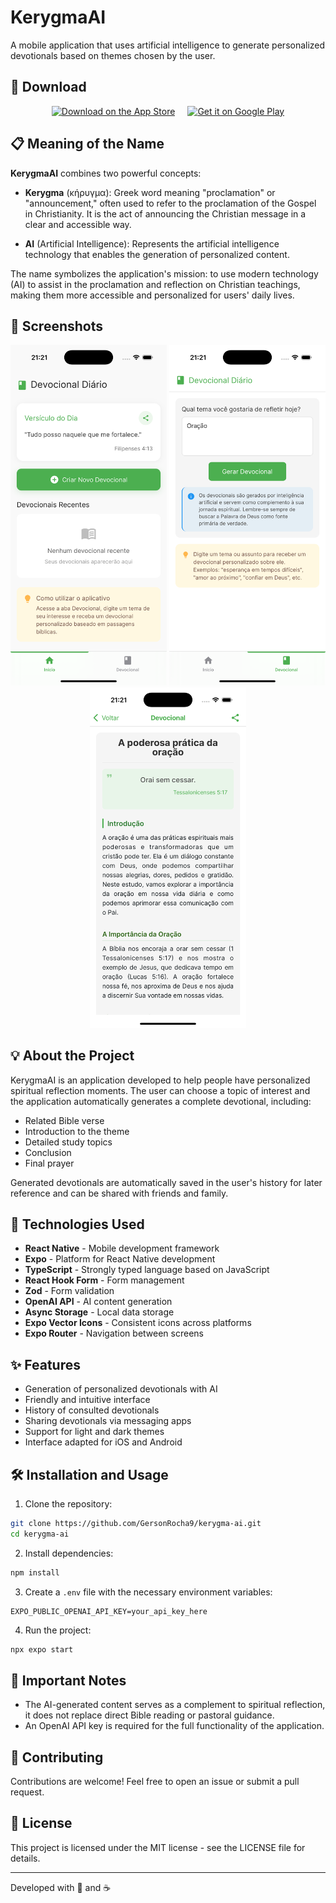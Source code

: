 # KerygmaAI

A mobile application that uses artificial intelligence to generate personalized devotionals based on themes chosen by the user.

## 📲 Download

<div align="center" style="display: flex; justify-content: center; align-items: center; flex-wrap: wrap; gap: 20px;">
  <a href="https://apps.apple.com/br/app/kerygmaai/id6742852987?l=en-GB">
    <img src="https://tools.applemediaservices.com/api/badges/download-on-the-app-store/black/en-us?size=250x83" alt="Download on the App Store" style="width: 200px;">
  </a>
  
  <a href="https://play.google.com/store/apps/details?id=YOUR_PACKAGE_NAME">
    <img alt="Get it on Google Play" src="https://play.google.com/intl/en_us/badges/static/images/badges/en_badge_web_generic.png" style="width: 240px;">
  </a>
</div>

## 📋 Meaning of the Name

**KerygmaAI** combines two powerful concepts:

- **Kerygma** (κήρυγμα): Greek word meaning "proclamation" or "announcement," often used to refer to the proclamation of the Gospel in Christianity. It is the act of announcing the Christian message in a clear and accessible way.

- **AI** (Artificial Intelligence): Represents the artificial intelligence technology that enables the generation of personalized content.

The name symbolizes the application's mission: to use modern technology (AI) to assist in the proclamation and reflection on Christian teachings, making them more accessible and personalized for users' daily lives.

## 📱 Screenshots

<div align="center">
  <!-- Add your screenshots here. Example: -->
  <img src="screenshots/tela-inicial.png" width="250" alt="Home screen" />
  <img src="screenshots/devocional.png" width="250" alt="Devotional screen" />
  <img src="screenshots/historico.png" width="250" alt="Devotional history" />
</div>

## 💡 About the Project

KerygmaAI is an application developed to help people have personalized spiritual reflection moments. The user can choose a topic of interest and the application automatically generates a complete devotional, including:

- Related Bible verse
- Introduction to the theme
- Detailed study topics
- Conclusion
- Final prayer

Generated devotionals are automatically saved in the user's history for later reference and can be shared with friends and family.

## 🚀 Technologies Used

- **React Native** - Mobile development framework
- **Expo** - Platform for React Native development
- **TypeScript** - Strongly typed language based on JavaScript
- **React Hook Form** - Form management
- **Zod** - Form validation
- **OpenAI API** - AI content generation
- **Async Storage** - Local data storage
- **Expo Vector Icons** - Consistent icons across platforms
- **Expo Router** - Navigation between screens

## ✨ Features

- Generation of personalized devotionals with AI
- Friendly and intuitive interface
- History of consulted devotionals
- Sharing devotionals via messaging apps
- Support for light and dark themes
- Interface adapted for iOS and Android

## 🛠️ Installation and Usage

1. Clone the repository:
```bash
git clone https://github.com/GersonRocha9/kerygma-ai.git
cd kerygma-ai
```

2. Install dependencies:
```bash
npm install
```

3. Create a `.env` file with the necessary environment variables:
```
EXPO_PUBLIC_OPENAI_API_KEY=your_api_key_here
```

4. Run the project:
```bash
npx expo start
```

## 📝 Important Notes

- The AI-generated content serves as a complement to spiritual reflection, it does not replace direct Bible reading or pastoral guidance.
- An OpenAI API key is required for the full functionality of the application.

## 🤝 Contributing

Contributions are welcome! Feel free to open an issue or submit a pull request.

## 📄 License

This project is licensed under the MIT license - see the LICENSE file for details.

---

Developed with 💚 and ☕
